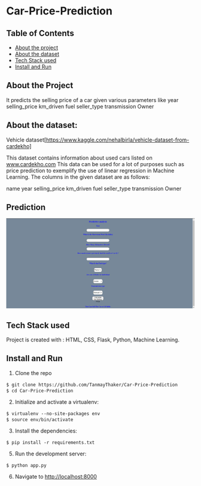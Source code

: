# Car-Price-Prediction
## Table of Contents
* [About the project](#about-the-project)
* [About the dataset](#about-the-dataset)
* [Tech Stack used](#tech-stack-used)
* [Install and Run](#install-and-run)

## About the Project
It predicts the selling price of a car given various parameters like year
selling_price
km_driven
fuel
seller_type
transmission
Owner

## About the dataset:

Vehicle dataset[https://www.kaggle.com/nehalbirla/vehicle-dataset-from-cardekho]

This dataset contains information about used cars listed on www.cardekho.com
This data can be used for a lot of purposes such as price prediction to exemplify the use of linear regression in Machine Learning.
The columns in the given dataset are as follows:

name
year
selling_price
km_driven
fuel
seller_type
transmission
Owner

## Prediction 
<img src="carprice.PNG"/>

## Tech Stack used 
Project is created with :
HTML, CSS, Flask, Python, Machine Learning.

## Install and Run

1. Clone the repo
  ```
  $ git clone https://github.com/TanmayThaker/Car-Price-Prediction
  $ cd Car-Price-Prediction
  ```

2. Initialize and activate a virtualenv:
  ```
  $ virtualenv --no-site-packages env
  $ source env/bin/activate
  ```

3. Install the dependencies:
  ```
  $ pip install -r requirements.txt
  ```

5. Run the development server:
  ```
  $ python app.py
  ```

6. Navigate to [http://localhost:8000](http://localhost:8000)
